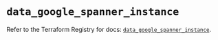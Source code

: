 # `data_google_spanner_instance`

Refer to the Terraform Registry for docs: [`data_google_spanner_instance`](https://registry.terraform.io/providers/hashicorp/google-beta/5.17.0/docs/data-sources/google_spanner_instance).
